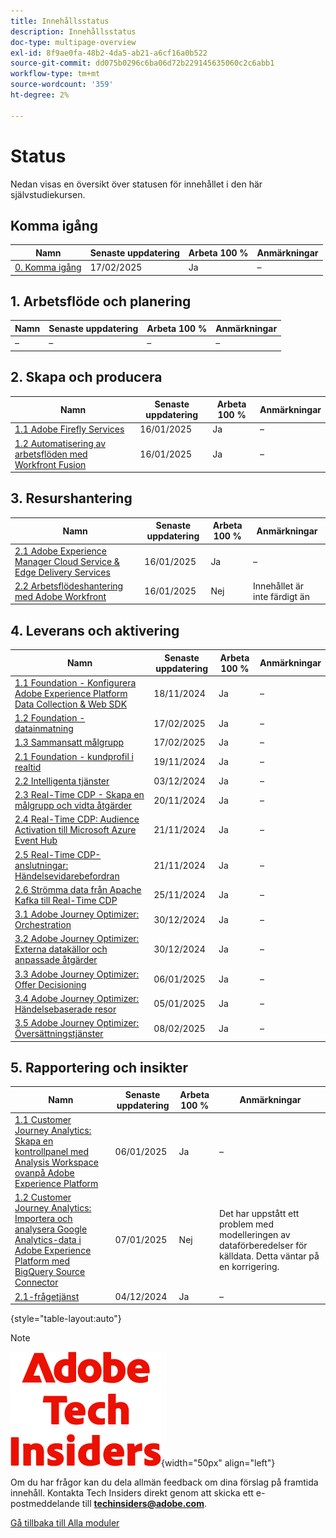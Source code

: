 ```yaml
---
title: Innehållsstatus
description: Innehållsstatus
doc-type: multipage-overview
exl-id: 8f9ae0fa-48b2-4da5-ab21-a6cf16a0b522
source-git-commit: dd075b0296c6ba06d72b229145635060c2c6abb1
workflow-type: tm+mt
source-wordcount: '359'
ht-degree: 2%

---
```


# Status

Nedan visas en översikt över statusen för innehållet i den här självstudiekursen.

## Komma igång

| Namn | Senaste uppdatering | Arbeta 100 % | Anmärkningar |
| ---------------------- | ------------ | ------------ |------------ |
| [0. Komma igång](./modules/getting-started/gettingstarted/getting-started.md) | 17/02/2025 | Ja | – |

## 1. Arbetsflöde och planering

| Namn | Senaste uppdatering | Arbeta 100 % | Anmärkningar |
| ---------------------- | ------------ | ------------ |------------ |
| – | – | – | – |

## 2. Skapa och producera

| Namn | Senaste uppdatering | Arbeta 100 % | Anmärkningar |
| ---------------------- | ------------ | ------------ |------------ |
| [1.1 Adobe Firefly Services](./modules/creation-production/module1.1/firefly-services.md) | 16/01/2025 | Ja | – |
| [1.2 Automatisering av arbetsflöden med Workfront Fusion](./modules/creation-production/module1.2/automation.md) | 16/01/2025 | Ja | – |


## 3. Resurshantering

| Namn | Senaste uppdatering | Arbeta 100 % | Anmärkningar |
| ---------------------- | ------------ | ------------ |------------ |
| [2.1 Adobe Experience Manager Cloud Service &amp; Edge Delivery Services](./modules/asset-mgmt/module2.1/aemcs.md) | 16/01/2025 | Ja | – |
| [2.2 Arbetsflödeshantering med Adobe Workfront](./modules/asset-mgmt/module2.2/workfront.md) | 16/01/2025 | Nej | Innehållet är inte färdigt än |

## 4. Leverans och aktivering

| Namn | Senaste uppdatering | Arbeta 100 % | Anmärkningar |
| ---------------------- | ------------ | ------------ |------------ |
| [1.1 Foundation - Konfigurera Adobe Experience Platform Data Collection &amp; Web SDK](./modules/delivery-activation/datacollection/dc1.1/data-ingestion-launch-web-sdk.md) | 18/11/2024 | Ja | – |
| [1.2 Foundation - datainmatning](./modules/delivery-activation/datacollection/dc1.2/data-ingestion.md) | 17/02/2025 | Ja | – |
| [1.3 Sammansatt målgrupp](./modules/delivery-activation/datacollection/dc1.3/fac.md) | 17/02/2025 | Ja | – |
| [2.1 Foundation - kundprofil i realtid](./modules/delivery-activation/rtcdp-b2c/rtcdpb2c-1/real-time-customer-profile.md) | 19/11/2024 | Ja | – |
| [2.2 Intelligenta tjänster](./modules/delivery-activation/rtcdp-b2c/rtcdpb2c-2/intelligent-services.md) | 03/12/2024 | Ja | – |
| [2.3 Real-Time CDP - Skapa en målgrupp och vidta åtgärder](./modules/delivery-activation/rtcdp-b2c/rtcdpb2c-3/real-time-cdp-build-a-segment-take-action.md) | 20/11/2024 | Ja | – |
| [2.4 Real-Time CDP: Audience Activation till Microsoft Azure Event Hub](./modules/delivery-activation/rtcdp-b2c/rtcdpb2c-4/segment-activation-microsoft-azure-eventhub.md) | 21/11/2024 | Ja | – |
| [2.5 Real-Time CDP-anslutningar: Händelsevidarebefordran](./modules/delivery-activation/rtcdp-b2c/rtcdpb2c-5/aep-data-collection-ssf.md) | 21/11/2024 | Ja | – |
| [2.6 Strömma data från Apache Kafka till Real-Time CDP](./modules/delivery-activation/rtcdp-b2c/rtcdpb2c-6/aep-apache-kafka.md) | 25/11/2024 | Ja | – |
| [3.1 Adobe Journey Optimizer: Orchestration](./modules/delivery-activation/ajo-b2c/ajob2c-1/journey-orchestration-create-account.md) | 30/12/2024 | Ja | – |
| [3.2 Adobe Journey Optimizer: Externa datakällor och anpassade åtgärder](./modules/delivery-activation/ajo-b2c/ajob2c-2/journey-orchestration-external-weather-api-sms.md) | 30/12/2024 | Ja | – |
| [3.3 Adobe Journey Optimizer: Offer Decisioning](./modules/delivery-activation/ajo-b2c/ajob2c-3/offer-decisioning.md) | 06/01/2025 | Ja | – |
| [3.4 Adobe Journey Optimizer: Händelsebaserade resor](./modules/delivery-activation/ajo-b2c/ajob2c-4/journeyoptimizer.md) | 05/01/2025 | Ja | – |
| [3.5 Adobe Journey Optimizer: Översättningstjänster](./modules/delivery-activation/ajo-b2c/ajob2c-5/ajotranslationsvcs.md) | 08/02/2025 | Ja | – |

## 5. Rapportering och insikter

| Namn | Senaste uppdatering | Arbeta 100 % | Anmärkningar |
| ---------------------- | ------------ | ------------ |------------ |
| [1.1 Customer Journey Analytics: Skapa en kontrollpanel med Analysis Workspace ovanpå Adobe Experience Platform](./modules/reporting-insights/cja-b2c/cjab2c-1/customer-journey-analytics-build-a-dashboard.md) | 06/01/2025 | Ja | – |
| [1.2 Customer Journey Analytics: Importera och analysera Google Analytics-data i Adobe Experience Platform med BigQuery Source Connector](./modules/reporting-insights/cja-b2c/cjab2c-2/customer-journey-analytics-bigquery-gcp.md) | 07/01/2025 | Nej | Det har uppstått ett problem med modelleringen av dataförberedelser för källdata. Detta väntar på en korrigering. |
| [2.1-frågetjänst](./modules/reporting-insights/datadistiller/dd-1/query-service.md) | 04/12/2024 | Ja | – |

{style="table-layout:auto"}

>[!NOTE]
>
>![Tech Insiders](./assets/images/techinsiders.png){width="50px" align="left"}
>
>Om du har frågor kan du dela allmän feedback om dina förslag på framtida innehåll. Kontakta Tech Insiders direkt genom att skicka ett e-postmeddelande till **techinsiders@adobe.com**.

[Gå tillbaka till Alla moduler](./overview.md)
